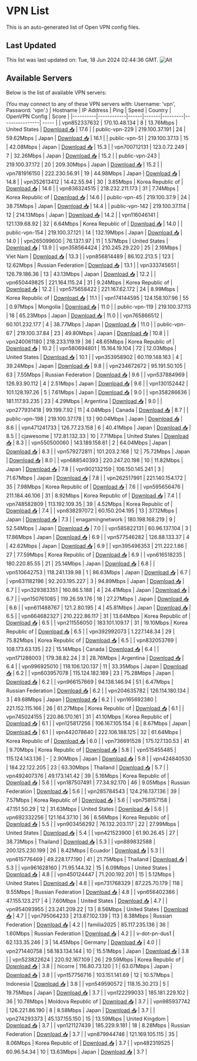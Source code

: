 # VPN List

This is an auto-generated list of Open VPN config files.

## Last Updated

This list was last updated on: Tue, 18 Jun 2024 02:44:36 GMT.
![Alt](https://repobeats.axiom.co/api/embed/186b98318ef1479477931607c1ad7d823f12451f.svg "Repobeats analytics image")

## Available Servers

Below is the list of available VPN servers:

(You may connect to any of these VPN servers with: Username: 'vpn', Password: 'vpn'.)
| Hostname | IP Address | Ping | Speed | Country | OpenVPN Config | Score |
|----------|------------|------|-------|---------|----------------| ----- |
| vpn852337632 | 170.10.48.134 | 8 | 13.76Mbps | United States | [Download 📥](./configs/server_0_US.ovpn) | 17.6 |
| public-vpn-229 | 219.100.37.191 | 24 | 59.62Mbps | Japan | [Download 📥](./configs/server_1_JP.ovpn) | 16.1 |
| public-vpn-51 | 219.100.37.13 | 15 | 42.08Mbps | Japan | [Download 📥](./configs/server_2_JP.ovpn) | 15.3 |
| vpn700712131 | 123.0.72.249 | 7 | 32.26Mbps | Japan | [Download 📥](./configs/server_3_JP.ovpn) | 15.2 |
| public-vpn-243 | 219.100.37.172 | 20 | 209.30Mbps | Japan | [Download 📥](./configs/server_4_JP.ovpn) | 15.2 |
| vpn781916150 | 222.230.56.91 | 19 | 44.98Mbps | Japan | [Download 📥](./configs/server_5_JP.ovpn) | 14.8 |
| vpn352613412 | 14.42.55.94 | 30 | 3.85Mbps | Korea Republic of | [Download 📥](./configs/server_6_KR.ovpn) | 14.6 |
| vpn836324515 | 218.232.211.173 | 31 | 7.74Mbps | Korea Republic of | [Download 📥](./configs/server_7_KR.ovpn) | 14.6 |
| public-vpn-45 | 219.100.37.9 | 24 | 38.75Mbps | Japan | [Download 📥](./configs/server_8_JP.ovpn) | 14.4 |
| public-vpn-142 | 219.100.37.114 | 12 | 214.13Mbps | Japan | [Download 📥](./configs/server_9_JP.ovpn) | 14.2 |
| vpn116046141 | 121.139.68.92 | 32 | 6.64Mbps | Korea Republic of | [Download 📥](./configs/server_10_KR.ovpn) | 14.0 |
| public-vpn-154 | 219.100.37.121 | 14 | 132.19Mbps | Japan | [Download 📥](./configs/server_11_JP.ovpn) | 14.0 |
| vpn265099600 | 76.137.1.97 | 11 | 1.57Mbps | United States | [Download 📥](./configs/server_12_US.ovpn) | 13.9 |
| vpn358564424 | 210.245.29.220 | 25 | 2.16Mbps | Viet Nam | [Download 📥](./configs/server_13_VN.ovpn) | 13.3 |
| vpn856814489 | 86.102.213.5 | 123 | 12.62Mbps | Russian Federation | [Download 📥](./configs/server_14_RU.ovpn) | 13.1 |
| vpn333745651 | 126.79.186.36 | 13 | 43.13Mbps | Japan | [Download 📥](./configs/server_15_JP.ovpn) | 12.2 |
| vpn650449825 | 221.164.115.24 | 31 | 9.24Mbps | Korea Republic of | [Download 📥](./configs/server_16_KR.ovpn) | 12.2 |
| vpn575658422 | 221.167.62.172 | 24 | 8.99Mbps | Korea Republic of | [Download 📥](./configs/server_17_KR.ovpn) | 11.1 |
| vpn174144595 | 124.158.107.96 | 55 | 0.97Mbps | Mongolia | [Download 📥](./configs/server_18_MN.ovpn) | 11.0 |
| public-vpn-119 | 219.100.37.113 | 18 | 65.23Mbps | Japan | [Download 📥](./configs/server_19_JP.ovpn) | 11.0 |
| vpn765866512 | 60.101.232.177 | 4 | 38.77Mbps | Japan | [Download 📥](./configs/server_20_JP.ovpn) | 11.0 |
| public-vpn-67 | 219.100.37.84 | 23 | 49.80Mbps | Japan | [Download 📥](./configs/server_21_JP.ovpn) | 10.8 |
| vpn240061180 | 218.233.119.19 | 36 | 48.65Mbps | Korea Republic of | [Download 📥](./configs/server_22_KR.ovpn) | 10.2 |
| vpn580694801 | 15.164.19.104 | 72 | 12.03Mbps | United States | [Download 📥](./configs/server_23_US.ovpn) | 10.1 |
| vpn353958902 | 60.119.148.163 | 4 | 39.24Mbps | Japan | [Download 📥](./configs/server_24_JP.ovpn) | 9.8 |
| vpn234672672 | 95.191.50.105 | 63 | 7.55Mbps | Russian Federation | [Download 📥](./configs/server_25_RU.ovpn) | 9.6 |
| vpn537884969 | 126.93.90.112 | 4 | 2.51Mbps | Japan | [Download 📥](./configs/server_26_JP.ovpn) | 9.6 |
| vpn130152442 | 101.128.197.26 | 5 | 7.61Mbps | Japan | [Download 📥](./configs/server_27_JP.ovpn) | 9.0 |
| vpn358286636 | 181.117.93.235 | 23 | 4.29Mbps | Argentina | [Download 📥](./configs/server_28_AR.ovpn) | 9.0 |
| vpn277931418 | 99.199.7.92 | 11 | 4.04Mbps | Canada | [Download 📥](./configs/server_29_CA.ovpn) | 8.7 |
| public-vpn-198 | 219.100.37.178 | 13 | 90.04Mbps | Japan | [Download 📥](./configs/server_30_JP.ovpn) | 8.6 |
| vpn471241733 | 126.77.23.158 | 6 | 40.41Mbps | Japan | [Download 📥](./configs/server_31_JP.ovpn) | 8.5 |
| cjawesome | 172.81.132.33 | 10 | 7.71Mbps | United States | [Download 📥](./configs/server_32_US.ovpn) | 8.3 |
| vpn550500060 | 143.189.158.61 | 2 | 64.04Mbps | Japan | [Download 📥](./configs/server_33_JP.ovpn) | 8.3 |
| vpn579272811 | 101.203.2.168 | 12 | 75.72Mbps | Japan | [Download 📥](./configs/server_34_JP.ovpn) | 8.0 |
| vpn688540393 | 220.247.20.198 | 10 | 11.82Mbps | Japan | [Download 📥](./configs/server_35_JP.ovpn) | 7.8 |
| vpn902132159 | 106.150.145.241 | 3 | 71.67Mbps | Japan | [Download 📥](./configs/server_36_JP.ovpn) | 7.8 |
| vpn262517991 | 221.140.154.172 | 35 | 7.98Mbps | Korea Republic of | [Download 📥](./configs/server_37_KR.ovpn) | 7.6 |
| vpn595656476 | 211.184.46.106 | 31 | 8.92Mbps | Korea Republic of | [Download 📥](./configs/server_38_KR.ovpn) | 7.4 |
| vpn748582809 | 113.192.109.35 | 39 | 4.52Mbps | Korea Republic of | [Download 📥](./configs/server_39_KR.ovpn) | 7.4 |
| vpn838297072 | 60.150.204.195 | 13 | 37.12Mbps | Japan | [Download 📥](./configs/server_40_JP.ovpn) | 7.3 |
| enagamingnetwork | 180.198.168.219 | 9 | 52.54Mbps | Japan | [Download 📥](./configs/server_41_JP.ovpn) | 7.0 |
| vpn585822131 | 60.96.137.104 | 3 | 17.86Mbps | Japan | [Download 📥](./configs/server_42_JP.ovpn) | 6.9 |
| vpn577546282 | 126.88.133.37 | 4 | 42.62Mbps | Japan | [Download 📥](./configs/server_43_JP.ovpn) | 6.9 |
| vpn395496353 | 211.222.1.86 | 27 | 77.59Mbps | Korea Republic of | [Download 📥](./configs/server_44_KR.ovpn) | 6.9 |
| vpn616518235 | 180.220.85.55 | 21 | 25.14Mbps | Japan | [Download 📥](./configs/server_45_JP.ovpn) | 6.8 |
| vpn510642753 | 118.241.139.98 | 1 | 86.63Mbps | Japan | [Download 📥](./configs/server_46_JP.ovpn) | 6.7 |
| vpn631182196 | 92.203.195.227 | 3 | 94.89Mbps | Japan | [Download 📥](./configs/server_47_JP.ovpn) | 6.7 |
| vpn329383351 | 160.86.5.188 | 4 | 24.41Mbps | Japan | [Download 📥](./configs/server_48_JP.ovpn) | 6.7 |
| vpn150761085 | 119.26.59.176 | 18 | 27.27Mbps | Japan | [Download 📥](./configs/server_49_JP.ovpn) | 6.6 |
| vpn611488767 | 121.2.80.195 | 4 | 45.81Mbps | Japan | [Download 📥](./configs/server_50_JP.ovpn) | 6.5 |
| vpn664682327 | 210.222.86.117 | 31 | 13.64Mbps | Korea Republic of | [Download 📥](./configs/server_51_KR.ovpn) | 6.5 |
| vpn211556050 | 183.101.109.17 | 31 | 19.10Mbps | Korea Republic of | [Download 📥](./configs/server_52_KR.ovpn) | 6.5 |
| vpn392992073 | 1.227.148.34 | 29 | 75.82Mbps | Korea Republic of | [Download 📥](./configs/server_53_KR.ovpn) | 6.5 |
| vpn832053769 | 108.173.63.135 | 22 | 15.14Mbps | Canada | [Download 📥](./configs/server_54_CA.ovpn) | 6.4 |
| vpn171286003 | 179.38.82.24 | 3 | 28.76Mbps | Argentina | [Download 📥](./configs/server_55_AR.ovpn) | 6.4 |
| vpn996925010 | 118.106.120.137 | 11 | 33.35Mbps | Japan | [Download 📥](./configs/server_56_JP.ovpn) | 6.2 |
| vpn603957078 | 115.124.182.189 | 23 | 75.28Mbps | Japan | [Download 📥](./configs/server_57_JP.ovpn) | 6.2 |
| vpn966157669 | 94.138.146.94 | 51 | 6.47Mbps | Russian Federation | [Download 📥](./configs/server_58_RU.ovpn) | 6.2 |
| vpn204635782 | 126.114.180.134 | 3 | 49.68Mbps | Japan | [Download 📥](./configs/server_59_JP.ovpn) | 6.2 |
| vpn165692380 | 221.152.115.166 | 26 | 61.27Mbps | Korea Republic of | [Download 📥](./configs/server_60_KR.ovpn) | 6.1 |
| vpn745024155 | 220.86.170.161 | 31 | 41.10Mbps | Korea Republic of | [Download 📥](./configs/server_61_KR.ovpn) | 6.1 |
| vpn125817256 | 106.167.105.154 | 6 | 8.67Mbps | Japan | [Download 📥](./configs/server_62_JP.ovpn) | 6.1 |
| vpn442078640 | 222.106.188.125 | 32 | 61.64Mbps | Korea Republic of | [Download 📥](./configs/server_63_KR.ovpn) | 6.0 |
| vpn736691528 | 175.127.130.53 | 41 | 9.70Mbps | Korea Republic of | [Download 📥](./configs/server_64_KR.ovpn) | 5.8 |
| vpn515455485 | 115.124.143.136 | - | 2.90Mbps | Japan | [Download 📥](./configs/server_65_JP.ovpn) | 5.8 |
| vpn424840530 | 184.22.122.205 | 23 | 63.30Mbps | Thailand | [Download 📥](./configs/server_66_TH.ovpn) | 5.7 |
| vpn492407376 | 49.173.141.42 | 39 | 5.16Mbps | Korea Republic of | [Download 📥](./configs/server_67_KR.ovpn) | 5.6 |
| vpn187507491 | 77.34.92.170 | 46 | 9.05Mbps | Russian Federation | [Download 📥](./configs/server_68_RU.ovpn) | 5.6 |
| vpn285784543 | 124.216.137.136 | 39 | 7.57Mbps | Korea Republic of | [Download 📥](./configs/server_69_KR.ovpn) | 5.6 |
| vpn758157158 | 47.151.50.29 | 12 | 31.63Mbps | United States | [Download 📥](./configs/server_70_US.ovpn) | 5.6 |
| vpn692332256 | 121.164.37.10 | 36 | 6.56Mbps | Korea Republic of | [Download 📥](./configs/server_71_KR.ovpn) | 5.5 |
| vpn903456292 | 76.132.203.117 | 22 | 27.99Mbps | United States | [Download 📥](./configs/server_72_US.ovpn) | 5.4 |
| vpn421523900 | 61.90.26.45 | 27 | 38.73Mbps | Thailand | [Download 📥](./configs/server_73_TH.ovpn) | 5.3 |
| vpn889832588 | 200.125.230.199 | 26 | 8.42Mbps | Ecuador | [Download 📥](./configs/server_74_EC.ovpn) | 5.3 |
| vpn615776469 | 49.228.177.190 | 41 | 21.75Mbps | Thailand | [Download 📥](./configs/server_75_TH.ovpn) | 5.3 |
| vpn961628160 | 71.95.144.32 | 15 | 6.09Mbps | United States | [Download 📥](./configs/server_76_US.ovpn) | 4.8 |
| vpn450124447 | 71.200.192.201 | 15 | 5.12Mbps | United States | [Download 📥](./configs/server_77_US.ovpn) | 4.8 |
| vpn731768329 | 87.225.70.179 | 118 | 9.55Mbps | Russian Federation | [Download 📥](./configs/server_78_RU.ovpn) | 4.8 |
| vpn656402386 | 47.155.123.217 | 4 | 7.60Mbps | United States | [Download 📥](./configs/server_79_US.ovpn) | 4.7 |
| vpn954093955 | 23.241.209.22 | 13 | 8.56Mbps | United States | [Download 📥](./configs/server_80_US.ovpn) | 4.7 |
| vpn795064233 | 213.87.102.139 | 113 | 8.38Mbps | Russian Federation | [Download 📥](./configs/server_81_RU.ovpn) | 4.2 |
| familia2025 | 85.117.235.136 | 36 | 1.60Mbps | Russian Federation | [Download 📥](./configs/server_82_RU.ovpn) | 4.2 |
| v-dot-pn-dus1 | 62.133.35.246 | 3 | 14.45Mbps | Germany | [Download 📥](./configs/server_83_DE.ovpn) | 4.0 |
| vpn271440758 | 58.183.134.144 | 10 | 15.51Mbps | Japan | [Download 📥](./configs/server_84_JP.ovpn) | 3.8 |
| vpn523822624 | 220.92.167.109 | 26 | 29.59Mbps | Korea Republic of | [Download 📥](./configs/server_85_KR.ovpn) | 3.8 |
| hicorre | 116.80.73.120 | 1 | 63.07Mbps | Japan | [Download 📥](./configs/server_86_JP.ovpn) | 3.8 |
| vpn157756716 | 103.151.141.69 | 12 | 10.57Mbps | Indonesia | [Download 📥](./configs/server_87_ID.ovpn) | 3.8 |
| vpn549590572 | 118.15.30.213 | 5 | 19.75Mbps | Japan | [Download 📥](./configs/server_88_JP.ovpn) | 3.7 |
| vpn122299033 | 185.181.229.102 | 36 | 10.78Mbps | Moldova Republic of | [Download 📥](./configs/server_89_MD.ovpn) | 3.7 |
| vpn985937742 | 126.221.86.190 | 8 | 8.58Mbps | Japan | [Download 📥](./configs/server_90_JP.ovpn) | 3.7 |
| vpn274293373 | 45.137.155.150 | 15 | 13.59Mbps | United Kingdom | [Download 📥](./configs/server_91_GB.ovpn) | 3.7 |
| vpn121127439 | 185.229.9.181 | 18 | 8.28Mbps | Russian Federation | [Download 📥](./configs/server_92_RU.ovpn) | 3.7 |
| vpn879944746 | 121.169.105.115 | 35 | 8.06Mbps | Korea Republic of | [Download 📥](./configs/server_93_KR.ovpn) | 3.7 |
| vpn482319525 | 60.96.54.34 | 10 | 13.63Mbps | Japan | [Download 📥](./configs/server_94_JP.ovpn) | 3.7 |
